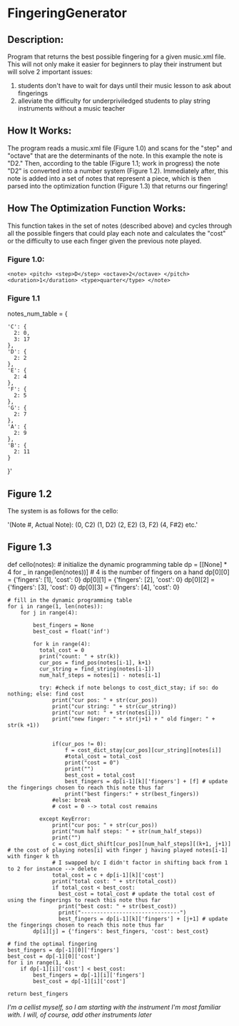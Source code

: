 # FingeringGenerator

## Description:
Program that returns the best possible fingering for a given music.xml file. This will not only make it easier for beginners to play their instrument but will solve 2 important issues:

1. students don't have to wait for days until their music lesson to ask about fingerings 
2. alleviate the difficulty for underpriviledged students to play string instruments without a music teacher  

## How It Works:
The program reads a music.xml file (Figure 1.0) and scans for the "step" and "octave" that are the determinants of the note. In this example the note is "D2." Then, according to the table (Figure 1.1; work in progress) the note "D2" is converted into a number system (Figure 1.2). Immediately after, this note is added into a set of notes that represent a piece, which is then parsed into the optimization function (Figure 1.3) that returns our fingering! 

## How The Optimization Function Works:
This function takes in the set of notes (described above) and cycles through all the possible fingers that could play each note and calculates the "cost" or the difficulty to use each finger given the previous note played. 

### Figure 1.0:
`<note>
   <pitch>
      <step>D</step>
         <octave>2</octave>
   </pitch>
      <duration>1</duration>
      <type>quarter</type>
 </note>`
     
### Figure 1.1
notes_num_table = { 
 
    'C': {
      2: 0,
      3: 17
    },
    'D': {
      2: 2
    },
    'E': {
      2: 4
    },
    'F': {
      2: 5
    },
    'G': {
      2: 7
    },
    'A': {
      2: 9
    },
    'B': {
      2: 11
    }
}'

## Figure 1.2
The system is as follows for the cello:

'(Note #, Actual Note):
(0, C2)
(1, D2)
(2, E2)
(3, F2)
(4, F#2)
etc.'
      
## Figure 1.3
def cello(notes):
    # initialize the dynamic programming table
    dp = [[None] * 4 for _ in range(len(notes))] # 4 is the number of fingers on a hand
    dp[0][0] = {'fingers': [1], 'cost': 0}
    dp[0][1] = {'fingers': [2], 'cost': 0}
    dp[0][2] = {'fingers': [3], 'cost': 0}
    dp[0][3] = {'fingers': [4], 'cost': 0}
    
    
    # fill in the dynamic programming table
    for i in range(1, len(notes)):
        for j in range(4):
            
            best_fingers = None
            best_cost = float('inf')
      
            for k in range(4):
              total_cost = 0
              print("count: " + str(k))
              cur_pos = find_pos(notes[i-1], k+1)
              cur_string = find_string(notes[i-1])
              num_half_steps = notes[i] - notes[i-1]

              try: #check if note belongs to cost_dict_stay; if so: do nothing; else: find cost
                  print("cur pos: " + str(cur_pos))
                  print("cur string: " + str(cur_string))
                  print("cur not: " + str(notes[i]))
                  print("new finger: " + str(j+1) + " old finger: " + str(k +1))
                  
                  
                  if(cur_pos != 0): 
                      f = cost_dict_stay[cur_pos][cur_string][notes[i]]
                      #total_cost = total_cost
                      print("cost = 0")
                      print("")
                      best_cost = total_cost
                      best_fingers = dp[i-1][k]['fingers'] + [f] # update the fingerings chosen to reach this note thus far
                      print("best fingers:" + str(best_fingers))
                  #else: break
                  # cost = 0 --> total cost remains

              except KeyError:
                  print("cur pos: " + str(cur_pos))
                  print("num half steps: " + str(num_half_steps))
                  print("")
                  c = cost_dict_shift[cur_pos][num_half_steps][(k+1, j+1)] # the cost of playing notes[i] with finger j having played notes[i-1] with finger k th
                  # I swapped b/c I didn't factor in shifting back from 1 to 2 for instance --> delete
                  total_cost = c + dp[i-1][k]['cost']
                  print("total cost: " + str(total_cost))
                  if total_cost < best_cost:
                    best_cost = total_cost # update the total cost of using the fingerings to reach this note thus far
                    print("best cost: " + str(best_cost))
                    print("-------------------------------")
                    best_fingers = dp[i-1][k]['fingers'] + [j+1] # update the fingerings chosen to reach this note thus far
            dp[i][j] = {'fingers': best_fingers, 'cost': best_cost}
    
    # find the optimal fingering
    best_fingers = dp[-1][0]['fingers']
    best_cost = dp[-1][0]['cost']
    for i in range(1, 4):
        if dp[-1][i]['cost'] < best_cost:
            best_fingers = dp[-1][i]['fingers']
            best_cost = dp[-1][i]['cost']
    
    return best_fingers

_I'm a cellist myself, so I am starting with the instrument I'm most familiar with. I will, of course, add other instruments later_






